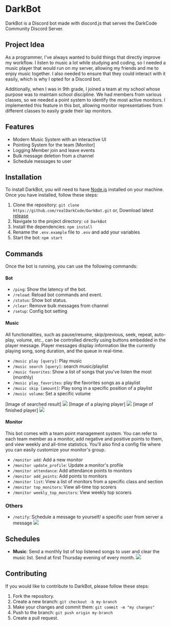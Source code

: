 # DarkBot

DarkBot is a Discord bot made with discord.js that serves the DarkCode Community Discord Server.

## Project Idea

As a programmer, I've always wanted to build things that directly improve my workflow. I listen to music a lot while studying and coding, so I needed a music player that would run on my server, allowing my friends and me to enjoy music together. I also needed to ensure that they could interact with it easily, which is why I opted for a Discord bot.

Additionally, when I was in 9th grade, I joined a team at my school whose purpose was to maintain school discipline. We had members from various classes, so we needed a point system to identify the most active monitors. I implemented this feature in this bot, allowing monitor representatives from different classes to easily grade their lap monitors.

## Features

- Modern Music System with an interactive UI
- Pointing System for the team [Monitor]
- Logging Member join and leave events
- Bulk message deletion from a channel
- Schedule messages to user

## Installation

To install DarkBot, you will need to have [Node.js](https://nodejs.org/en) installed on your machine. Once you have installed, follow these steps:

1. Clone the repository: `git clone https://github.com/realDarkCode/DarkBot.git`
   or,
   Download latest [release](https://github.com/realDarkCode/DarkBot/releases)
2. Navigate to the project directory: `cd DarkBot`
3. Install the dependencies: `npm install`
4. Rename the `.env.example` file to `.env` and add your variables
5. Start the bot: `npm start`

## Commands

Once the bot is running, you can use the following commands:

#### Bot

- `/ping`: Show the latency of the bot.
- `/reload`: Reload bot commands and event.
- `/status`: Show bot status.
- `/clear`: Remove bulk messages from channel
- `/setup`: Config bot setting

#### Music

All functionalities, such as pause/resume, skip/previous, seek, repeat, auto-play, volume, etc., can be controlled directly using buttons embedded in the player message. Player messages display information like the currently playing song, song duration, and the queue in real-time.

- `/music play [query]`: Play music
- `/music search [query]`: search music/playlist
- `/music favorites`: Show a list of songs that you've listen the most (monthly)
- `/music play_favorites`: play the favorites songs as a playlist
- `/music skip [amount]`: Play song in a specific position of a playlist
- `/music volume`: Set a specific volume

[Image of searched result]
![](https://i.imgur.com/EyxXSbn.png)
[Image of a playing player]
![](https://i.imgur.com/OZFF9bw.png)
[image of finished player]
![](https://i.imgur.com/SXjzYSI.png)

#### Monitor

This bot comes with a team point management system. You can refer to each team member as a monitor, add negative and positive points to them, and view weekly and all-time statistics. You'll also find a config file where you can easily customize your monitor's group.

- `/monitor add`: Add a new monitor
- `/monitor update_profile`: Update a monitor's profile
- `/monitor attendance`: Add attendance points to monitors
- `/monitor add_points`: Add points to monitors
- `/monitor list`: View a list of monitors from a specific class and section
- `/monitor top_monitors`: View all-time top scorers
- `/monitor weekly_top_monitors`: View weekly top scorers

### Others

- `/notify`: Schedule a message to yourself/ a specific user from server a message
  ![](https://i.imgur.com/uGmf0Xh.png)

## Schedules

- **Music**: Send a monthly list of top listened songs to user and clear the music list. Send at first Thursday evening of every month.
  ![](https://i.imgur.com/U4qK0RJ.png)

## Contributing

If you would like to contribute to DarkBot, please follow these steps:

1. Fork the repository.
2. Create a new branch: `git checkout -b my-branch`
3. Make your changes and commit them: `git commit -m "my changes"`
4. Push to the branch: `git push origin my-branch`
5. Create a pull request.

